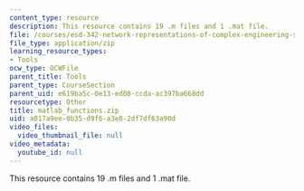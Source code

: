 ```yaml
---
content_type: resource
description: This resource contains 19 .m files and 1 .mat file.
file: /courses/esd-342-network-representations-of-complex-engineering-systems-spring-2010/a017a9ee0b35d9f6a3e82df7df63a90d_matlab_functions.zip
file_type: application/zip
learning_resource_types:
- Tools
ocw_type: OCWFile
parent_title: Tools
parent_type: CourseSection
parent_uid: e619ba5c-0e13-ed08-ccda-ac397ba668dd
resourcetype: Other
title: matlab_functions.zip
uid: a017a9ee-0b35-d9f6-a3e8-2df7df63a90d
video_files:
  video_thumbnail_file: null
video_metadata:
  youtube_id: null
---
```

This resource contains 19 .m files and 1 .mat file.

